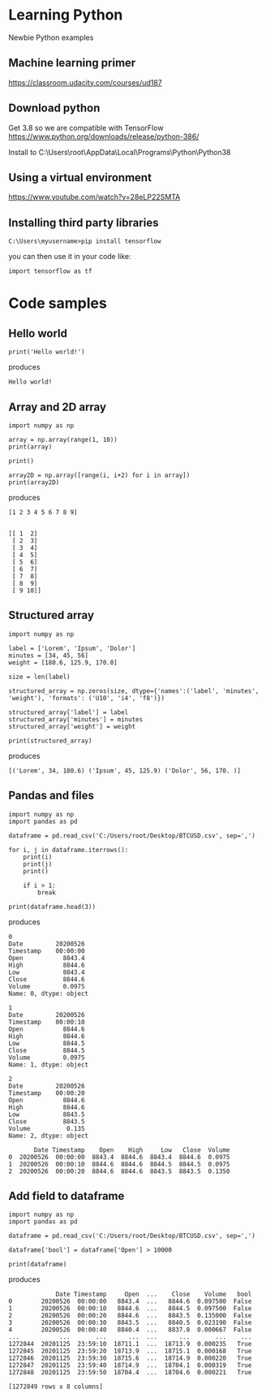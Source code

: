 # Learning Python
Newbie Python examples


## Machine learning primer

https://classroom.udacity.com/courses/ud187

## Download python

Get 3.8 so we are compatible with TensorFlow
https://www.python.org/downloads/release/python-386/

Install to C:\Users\root\AppData\Local\Programs\Python\Python38

## Using a virtual environment

https://www.youtube.com/watch?v=28eLP22SMTA

## Installing third party libraries

`C:\Users\myusername>pip install tensorflow`


you can then use it in your code like:

```
import tensorflow as tf
```

# Code samples

## Hello world

```
print('Hello world!')
```

produces

```
Hello world!
```

## Array and 2D array

```
import numpy as np

array = np.array(range(1, 10))
print(array)

print()

array2D = np.array([range(i, i+2) for i in array])
print(array2D)
```

produces

```
[1 2 3 4 5 6 7 8 9]


[[ 1  2]
 [ 2  3]
 [ 3  4]
 [ 4  5]
 [ 5  6]
 [ 6  7]
 [ 7  8]
 [ 8  9]
 [ 9 10]]
```

## Structured array

```
import numpy as np

label = ['Lorem', 'Ipsum', 'Dolor']
minutes = [34, 45, 56]
weight = [180.6, 125.9, 170.0]

size = len(label)

structured_array = np.zeros(size, dtype={'names':('label', 'minutes', 'weight'), 'formats': ('U10', 'i4', 'f8')})

structured_array['label'] = label
structured_array['minutes'] = minutes
structured_array['weight'] = weight

print(structured_array)
```

produces

```
[('Lorem', 34, 180.6) ('Ipsum', 45, 125.9) ('Dolor', 56, 170. )]
```

## Pandas and files

```
import numpy as np
import pandas as pd

dataframe = pd.read_csv('C:/Users/root/Desktop/BTCUSD.csv', sep=',')

for i, j in dataframe.iterrows():
    print(i)
    print(j)
    print()

    if i > 1:
        break

print(dataframe.head(3))
```

produces

```
0
Date         20200526
Timestamp    00:00:00
Open           8843.4
High           8844.6
Low            8843.4
Close          8844.6
Volume         0.0975
Name: 0, dtype: object

1
Date         20200526
Timestamp    00:00:10
Open           8844.6
High           8844.6
Low            8844.5
Close          8844.5
Volume         0.0975
Name: 1, dtype: object

2
Date         20200526
Timestamp    00:00:20
Open           8844.6
High           8844.6
Low            8843.5
Close          8843.5
Volume          0.135
Name: 2, dtype: object

       Date Timestamp    Open    High     Low   Close  Volume
0  20200526  00:00:00  8843.4  8844.6  8843.4  8844.6  0.0975
1  20200526  00:00:10  8844.6  8844.6  8844.5  8844.5  0.0975
2  20200526  00:00:20  8844.6  8844.6  8843.5  8843.5  0.1350

```


## Add field to dataframe

```
import numpy as np
import pandas as pd

dataframe = pd.read_csv('C:/Users/root/Desktop/BTCUSD.csv', sep=',')

dataframe['bool'] = dataframe['Open'] > 10000

print(dataframe)
```

produces

```
             Date Timestamp     Open  ...    Close    Volume   bool
0        20200526  00:00:00   8843.4  ...   8844.6  0.097500  False
1        20200526  00:00:10   8844.6  ...   8844.5  0.097500  False
2        20200526  00:00:20   8844.6  ...   8843.5  0.135000  False
3        20200526  00:00:30   8843.5  ...   8840.5  0.023190  False
4        20200526  00:00:40   8840.4  ...   8837.8  0.000667  False
...           ...       ...      ...  ...      ...       ...    ...
1272844  20201125  23:59:10  18711.1  ...  18713.9  0.000235   True
1272845  20201125  23:59:20  18713.9  ...  18715.1  0.000168   True
1272846  20201125  23:59:30  18715.6  ...  18714.9  0.000220   True
1272847  20201125  23:59:40  18714.9  ...  18704.1  0.000319   True
1272848  20201125  23:59:50  18704.4  ...  18704.6  0.000221   True

[1272849 rows x 8 columns]
```
